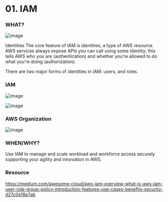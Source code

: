 # 01. IAM

### WHAT?

![image](https://user-images.githubusercontent.com/25337881/197484717-7709c06a-e89f-48fb-92c5-edb249883b5b.png)


Identities
The core feature of IAM is identities, a type of AWS resource. AWS services always expose APIs you can call using some identity; this tells AWS who you are (authentication) and whether you’re allowed to do what you’re doing (authorization).

There are two major forms of identities in IAM: users, and roles.




### IAM

![image](https://user-images.githubusercontent.com/25337881/197543798-5a08193d-2a0c-4d2d-8866-a1ae839716c8.png)


![image](https://user-images.githubusercontent.com/25337881/197544014-0e25c361-9135-419b-a63f-f7090dfc10f4.png)




### AWS Organization

![image](https://user-images.githubusercontent.com/25337881/197543650-a421a44c-3dfc-445c-983f-2befd57d5a37.png)




### WHEN/WHY?

Use IAM to manage and scale workload and workforce access securely supporting your agility and innovation in AWS. 


### Resource

https://medium.com/awesome-cloud/aws-iam-overview-what-is-aws-iam-user-role-group-policy-introduction-features-use-cases-benefits-security-d27c0e18e7ab




